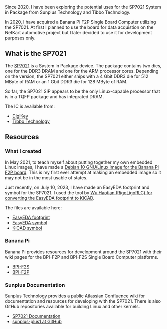 Since 2020, I have been exploring the potential uses for the SP7021 System in Package from Sunplus Technology and Tibbo Technology. 

In 2020, I have acquired a Banana Pi F2P Single Board Computer utilizing the SP7021. At first I planned to use the board for data acquistion on the NetKart automotive project but I later decided to use it for development purposes only.

## What is the SP7021
The [SP7021](https://www.sunplus.com/products/plus1.asp) is a System in Package device. The package contains two dies, one for the DDR3 DRAM and one for the ARM processor cores. Depending on the version, the SP7021 either ships with a 4 Gbit DDR3 die for 512 MByte of RAM or an 1 Gbit DDR3 die for 128 MByte of RAM.

So far, the SP7021 SIP appears to be the only Linux-capable processor that is in a TQFP package and has integrated DRAM. 

The IC is available from:

- [DigiKey](https://www.digikey.com/en/products/detail/tibbo/SP7021-IF/13918547)
- [Tibbo Technology](https://tibbo.com/store/plus1.html)

## Resources

### What I created
In May 2021, to teach myself about putting together my own embedded Linux images, I have made a [Debian 10 GNU/Linux image for the Banana Pi F2P board](https://forum.banana-pi.org/t/bpi-f2p-debian-10-armhf-linux-kernel-5-4-35/12286). This is my first ever attempt at making an embedded image so it may not be in the most usable of states. 

Just recently, on July 10, 2023, I have made an EasyEDA footprint and symbol for the SP7021. I used the tool by [Wu Haotian (RigoLigoRLC) for converting the EasyEDA footprint to KiCAD](https://github.com/RigoLigoRLC/LC2KiCad).

The files are available here:

- [EasyEDA footprint](/static/blog/3/PCBLIB_TQFP-176_L20.0-W20.0-P0.40-EP9.6-BL_2023-07-10.json)
- [EasyEDA symbol](/static/blog/3/SCHLIB_SP7021_2023-07-10.json)
- [KiCAD symbol](/static/blog/3/SP7021.lib)

### Banana Pi

Banana Pi provides resources for development around the SP7021 with their wiki pages for the BPI-F2P and BPI-F2S Single Board Computer platforms.

- [BPI-F2S](https://wiki.banana-pi.org/Banana_Pi_BPI-F2S)
- [BPI-F2P](https://wiki.banana-pi.org/Banana_Pi_BPI-F2P)

### Sunplus Documentation

Sunplus Technology provides a public Atlassian Confluence wiki for documentation and resources for developing with the SP7021. There is also GitHub repositories available for building Linux and other kernels.

- [SP7021 Documentation](https://sunplus.atlassian.net/wiki/spaces/doc/overview)
- [sunplus-plus1 at GitHub](https://github.com/sunplus-plus1)
